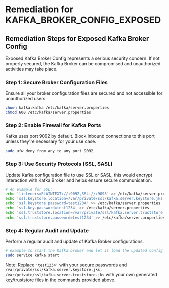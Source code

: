 # Remediation for KAFKA_BROKER_CONFIG_EXPOSED

## Remediation Steps for Exposed Kafka Broker Config
Exposed Kafka Broker Config represents a serious security concern. If not properly secured, the Kafka Broker can be compromised and unauthorized activities may take place.
### Step 1: Secure Broker Configuration Files
Ensure all your broker configuration files are secured and not accessible for unauthorized users.

```bash
chown kafka:kafka /etc/kafka/server.properties
chmod 600 /etc/kafka/server.properties
```
### Step 2: Enable Firewall for Kafka Ports
Kafka uses port 9092 by default. Block inbound connections to this port unless they're necessary for your use case.
```bash
sudo ufw deny from any to any port 9092
```
### Step 3: Use Security Protocols (SSL, SASL)
Update Kafka configuration file to use SSL or SASL, this would encrypt interaction with Kafka Broker and helps ensure secure communication.
```bash
# An example for SSL:
echo 'listeners=PLAINTEXT://:9092,SSL://:9093' >> /etc/kafka/server.properties
echo 'ssl.keystore.location=/var/private/ssl/kafka.server.keystore.jks' >> /etc/kafka/server.properties
echo 'ssl.keystore.password=test1234' >> /etc/kafka/server.properties
echo 'ssl.key.password=test1234' >> /etc/kafka/server.properties
echo 'ssl.truststore.location=/var/private/ssl/kafka.server.truststore.jks' >> /etc/kafka/server.properties
echo 'ssl.truststore.password=test1234' >> /etc/kafka/server.properties
```
### Step 4: Regular Audit and Update 
Perform a regular audit and update of Kafka Broker configurations.
```bash
# example to start the Kafka broker and let it load the updated config
sudo service kafka start
```

Note: Replace `'test1234'` with your secure passwords and `/var/private/ssl/kafka.server.keystore.jks, /var/private/ssl/kafka.server.truststore.jks` with your own generated key/truststore files in the commands provided above.